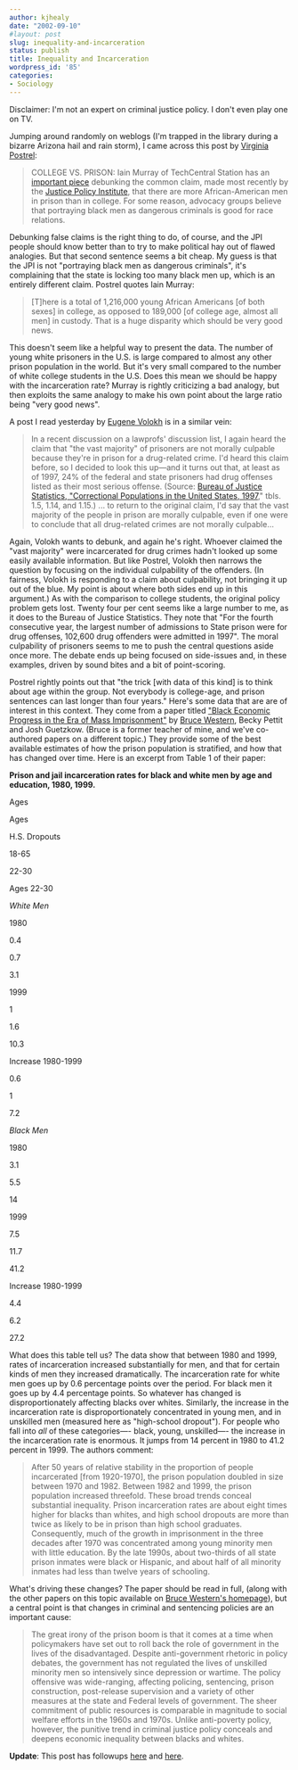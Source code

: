 ```yaml
---
author: kjhealy
date: "2002-09-10"
#layout: post
slug: inequality-and-incarceration
status: publish
title: Inequality and Incarceration
wordpress_id: '85'
categories:
- Sociology
---
```


Disclaimer: I'm not an expert on criminal justice policy. I don't even play one on TV.

Jumping around randomly on weblogs (I'm trapped in the library during a bizarre Arizona hail and rain storm), I came across this post by [Virginia Postrel](http://www.dynamist.com/scene.html):

> COLLEGE VS. PRISON: Iain Murray of TechCentral Station has an [important piece](http://www.techcentralstation.com/1051/techwrapper.jsp?PID=1051-250&CID=1051-090202B) debunking the common claim, made most recently by the [Justice Policy Institute](http://www.techcentralstation.com/1051/techwrapper.jsp?PID=1051-250&CID=1051-090202B), that there are more African-American men in prison than in college. For some reason, advocacy groups believe that portraying black men as dangerous criminals is good for race relations.

Debunking false claims is the right thing to do, of course, and the JPI people should know better than to try to make political hay out of flawed analogies. But that second sentence seems a bit cheap. My guess is that the JPI is not "portraying black men as dangerous criminals", it's complaining that the state is locking too many black men up, which is an entirely different claim. Postrel quotes Iain Murray:

> [T]here is a total of 1,216,000 young African Americans [of both sexes] in college, as opposed to 189,000 [of college age, almost all men] in custody. That is a huge disparity which should be very good news.

This doesn't seem like a helpful way to present the data. The number of young white prisoners in the U.S. is large compared to almost any other prison population in the world. But it's very small compared to the number of white college students in the U.S. Does this mean we should be happy with the incarceration rate? Murray is rightly criticizing a bad analogy, but then exploits the same analogy to make his own point about the large ratio being "very good news".

A post I read yesterday by [Eugene Volokh](http://volokh.blogspot.com/) is in a similar vein:

> In a recent discussion on a lawprofs' discussion list, I again heard the claim that "the vast majority" of prisoners are not morally culpable because they're in prison for a drug-related crime. I'd heard this claim before, so I decided to look this up—and it turns out that, at least as of 1997, 24% of the federal and state prisoners had drug offenses listed as their most serious offense. (Source: [Bureau of Justice Statistics, "Correctional Populations in the United States, 1997](http://www.ojp.usdoj.gov/bjs/pub/pdf/cpus97.pdf)," tbls. 1.5, 1.14, and 1.15.) ... to return to the original claim, I'd say that the vast majority of the people in prison are morally culpable, even if one were to conclude that all drug-related crimes are not morally culpable…

Again, Volokh wants to debunk, and again he's right. Whoever claimed the "vast majority" were incarcerated for drug crimes hadn't looked up some easily available information. But like Postrel, Volokh then narrows the question by focusing on the individual culpability of the offenders. (In fairness, Volokh is responding to a claim about culpability, not bringing it up out of the blue. My point is about where both sides end up in this argument.) As with the comparison to college students, the original policy problem gets lost. Twenty four per cent seems like a large number to me, as it does to the Bureau of Justice Statistics. They note that "For the fourth consecutive year, the largest number of admissions to State prison were for drug offenses, 102,600 drug offenders were admitted in 1997". The moral culpability of prisoners seems to me to push the central questions aside once more. The debate ends up being focused on side-issues and, in these examples, driven by sound bites and a bit of point-scoring.

Postrel rightly points out that "the trick [with data of this kind] is to think about age within the group. Not everybody is college-age, and prison sentences can last longer than four years." Here's some data that are are of interest in this context. They come from a paper titled ["Black Economic Progress in the Era of Mass Imprisonment"](http://www.princeton.edu/~western/afam2.pdf) by [Bruce Western](http://www.princeton.edu/~western), Becky Pettit and Josh Guetzkow. (Bruce is a former teacher of mine, and we've co-authored papers on a different topic.) They provide some of the best available estimates of how the prison population is stratified, and how that has changed over time. Here is an excerpt from Table 1 of their paper:

**Prison and jail incarceration rates for black and white men by age and education, 1980, 1999.**



 
 
 
 






 




 Ages




 Ages




 H.S. Dropouts












 




 18-65




 22-30




 Ages 22-30








 *White Men*




 




 












 1980




 0.4




 0.7




 3.1








 1999




 1




 1.6




 10.3








 Increase 1980-1999




 0.6




 1




 7.2








 




 




 





 









 *Black Men*




 





 












 1980




 3.1


 5.5




 14








 1999




 7.5




 11.7




 41.2








 Increase 1980-1999




 4.4




 6.2




 27.2







What does this table tell us? The data show that between 1980 and 1999, rates of incarceration increased substantially for men, and that for certain kinds of men they increased dramatically. The incarceration rate for white men goes up by 0.6 percentage points over the period. For black men it goes up by 4.4 percentage points. So whatever has changed is disproportionately affecting blacks over whites. Similarly, the increase in the incarceration rate is disproportionately concentrated in young men, and in unskilled men (measured here as "high-school dropout"). For people who fall into *all* of these categories—- black, young, unskilled—- the increase in the incarceration rate is enormous. It jumps from 14 percent in 1980 to 41.2 percent in 1999. The authors comment:

> After 50 years of relative stability in the proportion of people incarcerated [from 1920-1970], the prison population doubled in size between 1970 and 1982. Between 1982 and 1999, the prison population increased threefold. These broad trends conceal substantial inequality. Prison incarceration rates are about eight times higher for blacks than whites, and high school dropouts are more than twice as likely to be in prison than high school graduates. Consequently, much of the growth in imprisonment in the three decades after 1970 was concentrated among young minority men with little education. By the late 1990s, about two-thirds of all state prison inmates were black or Hispanic, and about half of all minority inmates had less than twelve years of schooling.

What's driving these changes? The paper should be read in full, (along with the other papers on this topic available on [Bruce Western's homepage](http://www.princeton.edu/~western)), but a central point is that changes in criminal and sentencing policies are an important cause:

> The great irony of the prison boom is that it comes at a time when policymakers have set out to roll back the role of government in the lives of the disadvantaged. Despite anti-government rhetoric in policy debates, the government has not regulated the lives of unskilled minority men so intensively since depression or wartime. The policy offensive was wide-ranging, affecting policing, sentencing, prison construction, post-release supervision and a variety of other measures at the state and Federal levels of government. The sheer commitment of public resources is comparable in magnitude to social welfare efforts in the 1960s and 1970s. Unlike anti-poverty policy, however, the punitive trend in criminal justice policy conceals and deepens economic inequality between blacks and whites.

**Update**: This post has followups [here](http://fiachra.soc.arizona.edu/blog/archives/000097.html) and [here](http://fiachra.soc.arizona.edu/blog/archives/000101.html).
